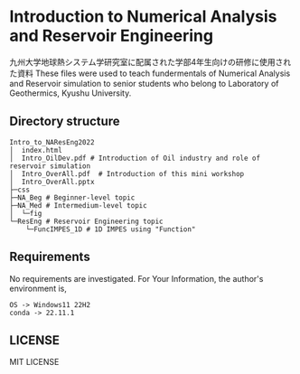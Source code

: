 # Introduction to Numerical Analysis and Reservoir Engineering
九州大学地球熱システム学研究室に配属された学部4年生向けの研修に使用された資料
These files were used to teach fundermentals of Numerical Analysis and Reservoir simulation to senior students who belong to Laboratory of Geothermics, Kyushu University.
## Directory structure
```
Intro_to_NAResEng2022
│  index.html
│  Intro_OilDev.pdf # Introduction of Oil industry and role of reservoir simulation
│  Intro_OverAll.pdf  # Introduction of this mini workshop
│  Intro_OverAll.pptx
├─css
├─NA_Beg # Beginner-level topic
├─NA_Med # Intermedium-level topic
│  └─fig
└─ResEng # Reservoir Engineering topic
    └─FuncIMPES_1D # 1D IMPES using "Function"
```

## Requirements
No requirements are investigated. For Your Information, the author's environment is,
```
OS -> Windows11 22H2
conda -> 22.11.1
```

## LICENSE
MIT LICENSE
